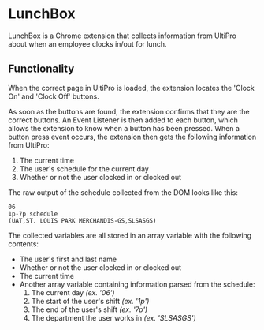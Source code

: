 # LunchBox
LunchBox is a Chrome extension that collects information from UltiPro about when an employee clocks in/out for lunch.


## Functionality
When the correct page in UltiPro is loaded, the extension locates the 'Clock On' and 'Clock Off' buttons.
  
As soon as the buttons are found, the extension confirms that they are the correct buttons. An Event Listener is then added to each button, which allows the extension to know when a button has been pressed. When a button press event occurs, the extension then gets the following information from UltiPro:

  1. The current time
  2. The user's schedule for the current day
  3. Whether or not the user clocked in or clocked out
  
The raw output of the schedule collected from the DOM looks like this:
```
06
1p-7p schedule 
(UAT,ST. LOUIS PARK MERCHANDIS-GS,SLSASGS)
```

The collected variables are all stored in an array variable with the following contents:
  * The user's first and last name
  * Whether or not the user clocked in or clocked out
  * The current time
  * Another array variable containing information parsed from the schedule:
     1. The current day *(ex. '06')*
     2. The start of the user's shift *(ex. '1p')*
     3. The end of the user's shift *(ex. '7p')*
     4. The department the user works in *(ex. 'SLSASGS')*

  
  
 

